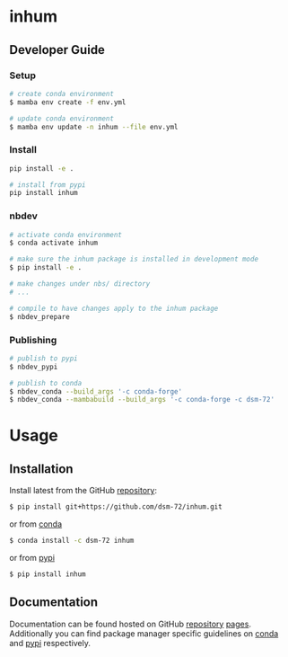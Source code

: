 # inhum

<!-- WARNING: THIS FILE WAS AUTOGENERATED! DO NOT EDIT! -->

## Developer Guide

### Setup

``` sh
# create conda environment
$ mamba env create -f env.yml

# update conda environment
$ mamba env update -n inhum --file env.yml
```

### Install

``` sh
pip install -e .

# install from pypi
pip install inhum
```

### nbdev

``` sh
# activate conda environment
$ conda activate inhum

# make sure the inhum package is installed in development mode
$ pip install -e .

# make changes under nbs/ directory
# ...

# compile to have changes apply to the inhum package
$ nbdev_prepare
```

### Publishing

``` sh
# publish to pypi
$ nbdev_pypi

# publish to conda
$ nbdev_conda --build_args '-c conda-forge'
$ nbdev_conda --mambabuild --build_args '-c conda-forge -c dsm-72'
```

# Usage

## Installation

Install latest from the GitHub
[repository](https://github.com/dsm-72/inhum):

``` sh
$ pip install git+https://github.com/dsm-72/inhum.git
```

or from [conda](https://anaconda.org/dsm-72/inhum)

``` sh
$ conda install -c dsm-72 inhum
```

or from [pypi](https://pypi.org/project/inhum/)

``` sh
$ pip install inhum
```

## Documentation

Documentation can be found hosted on GitHub
[repository](https://github.com/dsm-72/inhum)
[pages](https://dsm-72.github.io/inhum/). Additionally you can find
package manager specific guidelines on
[conda](https://anaconda.org/dsm-72/inhum) and
[pypi](https://pypi.org/project/inhum/) respectively.
